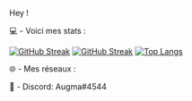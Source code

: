 Hey !

💻 - Voici mes stats :

[![GitHub Streak](http://github-readme-streak-stats.herokuapp.com/?user=AkumaSama&theme=algolia&hide_border=true)](https://github.com/AkumaSama)
[![GitHub Streak](https://github-readme-stats.vercel.app/api?username=AkumaSama&theme=algolia&show_icons=true&hide_border=true)](https://github.com/AkumaSama)
[![Top Langs](https://github-readme-stats.vercel.app/api/top-langs/?username=AkumaSama&layout=compact&theme=algolia&hide_border=true)](https://github.com/AkumaSama)

🌐 - Mes réseaux :

💬 - Discord: Augma#4544